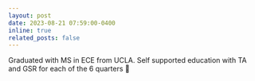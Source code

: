 ```yaml
---
layout: post
date: 2023-08-21 07:59:00-0400
inline: true
related_posts: false
---
```


Graduated with MS in ECE from UCLA. Self supported education with TA and GSR for each of the 6 quarters :tada:
